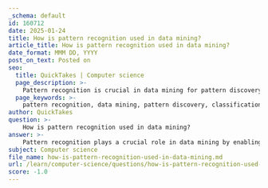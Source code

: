 ```yaml
---
_schema: default
id: 160712
date: 2025-01-24
title: How is pattern recognition used in data mining?
article_title: How is pattern recognition used in data mining?
date_format: MMM DD, YYYY
post_on_text: Posted on
seo:
  title: QuickTakes | Computer science
  page_description: >-
    Pattern recognition is crucial in data mining for pattern discovery, classification, clustering, data preprocessing, and predictive analytics, enabling the extraction of valuable insights from large datasets across various domains.
  page_keywords: >-
    pattern recognition, data mining, pattern discovery, classification, clustering, data preprocessing, predictive analytics, applications, algorithms, insights
author: QuickTakes
question: >-
    How is pattern recognition used in data mining?
answer: >-
    Pattern recognition plays a crucial role in data mining by enabling the extraction of valuable information and patterns from large datasets. Here are some key aspects of how pattern recognition is utilized in data mining:\n\n1. **Pattern Discovery**: Pattern recognition techniques are essential for discovering hidden patterns and associations within data. This involves identifying recurring sequences or trends that can provide insights into behaviors and relationships among data points. For instance, sequential pattern mining can reveal trends over time, which is particularly useful in fields like market analysis and customer behavior prediction.\n\n2. **Classification and Clustering**: In data mining, pattern recognition is used for classification tasks, where data is categorized into predefined classes based on identified patterns. Clustering, on the other hand, groups similar data points together without prior labels, allowing for the discovery of natural groupings within the data. Both techniques rely heavily on algorithms that recognize patterns in the data.\n\n3. **Data Preprocessing**: Before applying data mining techniques, pattern recognition can assist in preprocessing tasks such as noise filtering and data cleaning. This is crucial for ensuring the quality of the data, which directly impacts the effectiveness of subsequent mining processes. For example, in bioinformatics, pattern recognition can help in cleaning and organizing complex biological data.\n\n4. **Predictive Analytics**: Pattern recognition is adept at summarizing data patterns and making accurate predictions. By analyzing historical data, algorithms can identify trends that help in forecasting future events. This is widely applied in various domains, including finance for stock market predictions and healthcare for patient outcome predictions.\n\n5. **Applications Across Domains**: The applications of pattern recognition in data mining are diverse, spanning fields such as bioinformatics, natural language processing, and multimedia data analysis. For example, in bioinformatics, pattern recognition is used to classify proteins based on their structure and sequence, while in natural language processing, it helps in tasks like sentiment analysis and language translation.\n\nIn summary, pattern recognition is integral to data mining as it facilitates the discovery of meaningful patterns, enhances data preprocessing, supports classification and clustering, and enables predictive analytics across various domains. This synergy between pattern recognition and data mining is essential for extracting actionable insights from complex datasets.
subject: Computer science
file_name: how-is-pattern-recognition-used-in-data-mining.md
url: /learn/computer-science/questions/how-is-pattern-recognition-used-in-data-mining
score: -1.0
---
```


&nbsp;